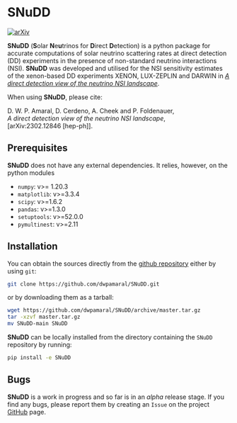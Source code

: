 # SNuDD

[![arXiv](http://img.shields.io/badge/arXiv-2302.12846-B31B1B.svg)](https://arxiv.org/abs/2302.12846)

**SNuDD** (**S**olar **N**e**u**trinos for **D**irect **D**etection) is a python package for accurate computations of solar neutrino scattering rates at direct detection (DD) experiments in the presence of non-standard neutrino interactions (NSI). 
**SNuDD**  was developed and utilised for the NSI sensitivity estimates of the xenon-based DD experiments XENON, LUX-ZEPLIN and DARWIN in [*A direct detection view of the neutrino NSI landscape*](https://arxiv.org/abs/2302.12846).

When using **SNuDD**, please cite:

D. W. P. Amaral, D. Cerdeno, A. Cheek and P. Foldenauer, \
*A direct detection view of the neutrino NSI landscape*,\
[arXiv:2302.12846 [hep-ph]].



## Prerequisites

**SNuDD** does not have any external dependencies. It relies, however, on the python modules 

- `numpy`: v>= 1.20.3
- `matplotlib`: v>=3.3.4
- `scipy`: v>=1.6.2
- `pandas`: v>=1.3.0
- `setuptools`: v>=52.0.0
- `pymultinest`: v>=2.11



## Installation

You can obtain the sources directly from the [github repository](https://github.com/dwpamaral/SNuDD) either by using `git`:
```bash
git clone https://github.com/dwpamaral/SNuDD.git
```
or by downloading them as a tarball:
```bash
wget https://github.com/dwpamaral/SNuDD/archive/master.tar.gz
tar -xzvf master.tar.gz
mv SNuDD-main SNuDD
```

**SNuDD** can be locally installed from the directory containing the `SNuDD` repository by running:
```bash
pip install -e SNuDD
```


## Bugs

**SNuDD** is a work in progress and so far is in an *alpha* release stage. If you find any bugs, please report them by creating an `Issue` on the project [GitHub](https://github.com/dwpamaral/SNuDD) page.
